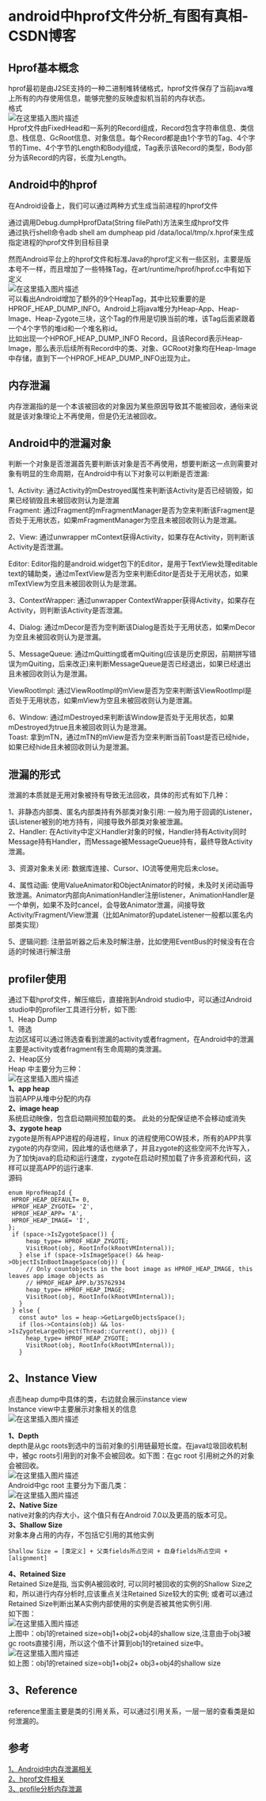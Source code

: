 # android中hprof文件分析\_有图有真相-CSDN博客

## Hprof基本概念

hprof最初是由J2SE支持的一种二进制堆转储格式，hprof文件保存了当前java堆上所有的内存使用信息，能够完整的反映虚拟机当前的内存状态。  
 格式  
 ![&#x5728;&#x8FD9;&#x91CC;&#x63D2;&#x5165;&#x56FE;&#x7247;&#x63CF;&#x8FF0;](https://img-blog.csdnimg.cn/20210407143616481.png?x-oss-process=image/watermark,type_ZmFuZ3poZW5naGVpdGk,shadow_10,text_aHR0cHM6Ly9ibG9nLmNzZG4ubmV0L3UwMTMzMDk4NzA=,size_16,color_FFFFFF,t_70)  
 Hprof文件由FixedHead和一系列的Record组成，Record包含字符串信息、类信息、栈信息、GcRoot信息、对象信息。每个Record都是由1个字节的Tag、4个字节的Time、4个字节的Length和Body组成，Tag表示该Record的类型，Body部分为该Record的内容，长度为Length。

## Android中的hprof

在Android设备上，我们可以通过两种方式生成当前进程的hprof文件

通过调用Debug.dumpHprofData\(String filePath\)方法来生成hprof文件  
 通过执行shell命令adb shell am dumpheap pid /data/local/tmp/x.hprof来生成指定进程的hprof文件到目标目录

然而Android平台上的hprof文件和标准Java的hprof定义有一些区别，主要是版本号不一样，而且增加了一些特殊Tag，在art/runtime/hprof/hprof.cc中有如下定义  
 ![&#x5728;&#x8FD9;&#x91CC;&#x63D2;&#x5165;&#x56FE;&#x7247;&#x63CF;&#x8FF0;](https://img-blog.csdnimg.cn/20210407143745254.png?x-oss-process=image/watermark,type_ZmFuZ3poZW5naGVpdGk,shadow_10,text_aHR0cHM6Ly9ibG9nLmNzZG4ubmV0L3UwMTMzMDk4NzA=,size_16,color_FFFFFF,t_70)  
 可以看出Android增加了额外的9个HeapTag，其中比较重要的是HPROF\_HEAP\_DUMP\_INFO。Android上将java堆分为Heap-App、Heap-Image、Heap-Zygote三块，这个Tag的作用是切换当前的堆，该Tag后面紧跟着一个4个字节的堆id和一个堆名称id。  
 比如出现一个HPROF\_HEAP\_DUMP\_INFO Record，且该Record表示Heap-Image，那么表示后续所有Record中的类、对象、GCRoot对象均在Heap-Image中存储，直到下一个HPROF\_HEAP\_DUMP\_INFO出现为止。

## 内存泄漏

内存泄漏指的是一个本该被回收的对象因为某些原因导致其不能被回收，通俗来说就是该对象理论上不再使用，但是仍无法被回收。

## Android中的泄漏对象

判断一个对象是否泄漏首先要判断该对象是否不再使用，想要判断这一点则需要对象有明显的生命周期，在Android中有以下对象可以判断是否泄漏:

1、Activity: 通过Activity的mDestroyed属性来判断该Activity是否已经销毁，如果已经销毁且未被回收则认为是泄漏  
 Fragment: 通过Fragment的mFragmentManager是否为空来判断该Fragment是否处于无用状态，如果mFragmentManager为空且未被回收则认为是泄漏。

2、View: 通过unwrapper mContext获得Activity，如果存在Activity，则判断该Activity是否泄漏。

Editor: Editor指的是android.widget包下的Editor，是用于TextView处理editable text的辅助类，通过mTextView是否为空来判断Editor是否处于无用状态，如果mTextView为空且未被回收则认为是泄漏。

3、ContextWrapper: 通过unwrapper ContextWrapper获得Activity，如果存在Activity，则判断该Activity是否泄漏。

4、Dialog: 通过mDecor是否为空判断该Dialog是否处于无用状态，如果mDecor为空且未被回收则认为是泄漏。

5、MessageQueue: 通过mQuitting或者mQuiting\(应该是历史原因，前期拼写错误为mQuiting，后来改正\)来判断MessageQueue是否已经退出，如果已经退出且未被回收则认为是泄漏。

ViewRootImpl: 通过ViewRootImpl的mView是否为空来判断该ViewRootImpl是否处于无用状态，如果mView为空且未被回收则认为是泄漏。

6、Window: 通过mDestroyed来判断该Window是否处于无用状态，如果mDestroyed为true且未被回收则认为是泄漏。  
 Toast: 拿到mTN，通过mTN的mView是否为空来判断当前Toast是否已经hide，如果已经hide且未被回收则认为是泄漏。

## 泄漏的形式

泄漏的本质就是无用对象被持有导致无法回收，具体的形式有如下几种：

1、非静态内部类、匿名内部类持有外部类对象引用: 一般为用于回调的Listener，该Listener被别的地方持有，间接导致外部类对象被泄漏。  
 2、Handler: 在Activity中定义Handler对象的时候，Handler持有Activity同时Message持有Handler，而Message被MessageQueue持有，最终导致Activity泄漏。

3、资源对象未关闭: 数据库连接、Cursor、IO流等使用完后未close。

4、属性动画: 使用ValueAnimator和ObjectAnimator的时候，未及时关闭动画导致泄漏。Animator内部向AnimationHandler注册listener，AnimationHandler是一个单例，如果不及时cancel，会导致Animator泄漏，间接导致Activity/Fragment/View泄漏（比如Animator的updateListener一般都以匿名内部类实现）

5、逻辑问题: 注册监听器之后未及时解注册，比如使用EventBus的时候没有在合适的时候进行解注册

## profiler使用

通过下载hprof文件，解压缩后，直接拖到Android studio中，可以通过Android studio中的profiler工具进行分析，如下图:  
 1、Heap Dump  
 1、筛选  
 左边区域可以通过筛选查看到泄漏的activity或者fragment，在Android中的泄漏主要是activity或者fragment有生命周期的类泄漏。  
 2、Heap区分  
 Heap 中主要分为三种：  
 ![&#x5728;&#x8FD9;&#x91CC;&#x63D2;&#x5165;&#x56FE;&#x7247;&#x63CF;&#x8FF0;](https://img-blog.csdnimg.cn/20210422113756455.png?x-oss-process=image/watermark,type_ZmFuZ3poZW5naGVpdGk,shadow_10,text_aHR0cHM6Ly9ibG9nLmNzZG4ubmV0L3UwMTMzMDk4NzA=,size_16,color_FFFFFF,t_70)  
 **1、app heap**  
 当前APP从堆中分配的内存  
 **2、image heap**  
 系统启动映像，包含启动期间预加载的类。 此处的分配保证绝不会移动或消失  
 **3、zygote heap**  
 zygote是所有APP进程的母进程，linux 的进程使用COW技术，所有的APP共享zygote的内存空间，因此堆的话也继承了，并且zygote的这些空间不允许写入，为了加快java的启动和运行速度，zygote在启动时预加载了许多资源和代码，这样可以提高APP的运行速率.  
 源码

```text
enum HprofHeapId {
 HPROF_HEAP_DEFAULT= 0,
 HPROF_HEAP_ZYGOTE= 'Z',
 HPROF_HEAP_APP= 'A',
 HPROF_HEAP_IMAGE= 'I',
};
 if (space->IsZygoteSpace()) {
     heap_type= HPROF_HEAP_ZYGOTE;
     VisitRoot(obj, RootInfo(kRootVMInternal));
   } else if (space->IsImageSpace() && heap->ObjectIsInBootImageSpace(obj)) {
     // Only countobjects in the boot image as HPROF_HEAP_IMAGE, this leaves app image objects as
     // HPROF_HEAP_APP.b/35762934
     heap_type= HPROF_HEAP_IMAGE;
     VisitRoot(obj, RootInfo(kRootVMInternal));
   }
 } else {
   const auto* los = heap->GetLargeObjectsSpace();
   if (los->Contains(obj) && los->IsZygoteLargeObject(Thread::Current(), obj)) {
     heap_type= HPROF_HEAP_ZYGOTE;
     VisitRoot(obj, RootInfo(kRootVMInternal));
   }

```

## 2、Instance View

点击heap dump中具体的类，右边就会展示instance view  
 Instance view中主要展示对象相关的信息  
 ![&#x5728;&#x8FD9;&#x91CC;&#x63D2;&#x5165;&#x56FE;&#x7247;&#x63CF;&#x8FF0;](https://img-blog.csdnimg.cn/2021042214562094.png?x-oss-process=image/watermark,type_ZmFuZ3poZW5naGVpdGk,shadow_10,text_aHR0cHM6Ly9ibG9nLmNzZG4ubmV0L3UwMTMzMDk4NzA=,size_16,color_FFFFFF,t_70)

**1、Depth**  
 depth是从gc roots到选中的当前对象的引用链最短长度。在java垃圾回收机制中，被gc roots引用到的对象不会被回收。如下图：在gc root 引用树之外的对象会被回收。  
 ![&#x5728;&#x8FD9;&#x91CC;&#x63D2;&#x5165;&#x56FE;&#x7247;&#x63CF;&#x8FF0;](https://img-blog.csdnimg.cn/20210422145735833.png?x-oss-process=image/watermark,type_ZmFuZ3poZW5naGVpdGk,shadow_10,text_aHR0cHM6Ly9ibG9nLmNzZG4ubmV0L3UwMTMzMDk4NzA=,size_16,color_FFFFFF,t_70)  
 Android中gc root 主要分为下面几类：  
 ![&#x5728;&#x8FD9;&#x91CC;&#x63D2;&#x5165;&#x56FE;&#x7247;&#x63CF;&#x8FF0;](https://img-blog.csdnimg.cn/20210422145757845.png?x-oss-process=image/watermark,type_ZmFuZ3poZW5naGVpdGk,shadow_10,text_aHR0cHM6Ly9ibG9nLmNzZG4ubmV0L3UwMTMzMDk4NzA=,size_16,color_FFFFFF,t_70)  
 **2、Native Size**  
 native对象的内存大小，这个值只有在Android 7.0以及更高的版本可见。  
 **3、Shallow Size**  
 对象本身占用的内存，不包括它引用的其他实例

```text
Shallow Size = [类定义] + 父类fields所占空间 + 自身fields所占空间 + [alignment]
```

**4、Retained Size**  
 Retained Size是指, 当实例A被回收时, 可以同时被回收的实例的Shallow Size之和，所以进行内存分析时,应该重点关注Retained Size较大的实例; 或者可以通过Retained Size判断出某A实例内部使用的实例是否被其他实例引用.  
 如下图：  
 ![&#x5728;&#x8FD9;&#x91CC;&#x63D2;&#x5165;&#x56FE;&#x7247;&#x63CF;&#x8FF0;](https://img-blog.csdnimg.cn/2021042214593829.png)  
 上图中：obj1的retained size=obj1+obj2+obj4的shallow size,注意由于obj3被gc roots直接引用，所以这个值不计算到obj1的retained size中。  
 ![&#x5728;&#x8FD9;&#x91CC;&#x63D2;&#x5165;&#x56FE;&#x7247;&#x63CF;&#x8FF0;](https://img-blog.csdnimg.cn/20210422145955823.png)  
 如上图：obj1的retained size=obj1+obj2+ obj3+obj4的shallow size

## 3、Reference

reference里面主要是类的引用关系，可以通过引用关系，一层一层的查看类是如何泄漏的。

## 参考

[1、Android中内存泄漏相关](https://1014277960.github.io/2019/10/09/Android%E5%86%85%E5%AD%98%E6%B3%84%E6%BC%8F%E7%AE%80%E4%BB%8B/)  
 [2、hprof文件相关](https://1014277960.github.io/2019/09/18/%E5%85%B3%E4%BA%8EHprof%E7%9A%84%E6%96%B9%E6%96%B9%E9%9D%A2%E9%9D%A2/)  
 [3、profile分析内存泄漏](https://developer.android.com/studio/profile/memory-profiler?utm_source=android-studio#profiler-memory-leak-detection)

